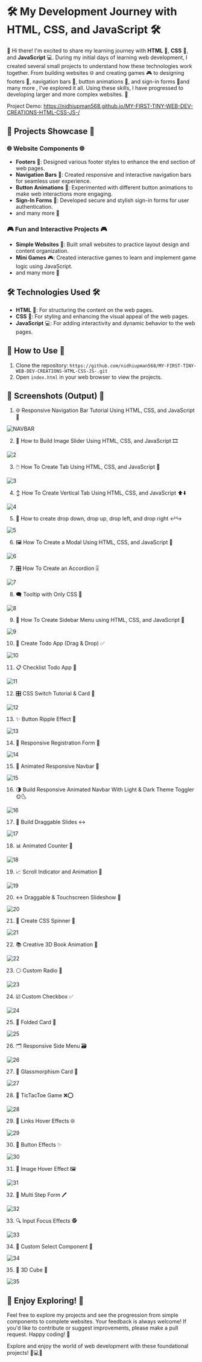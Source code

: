 # 🛠️ My Development Journey with HTML, CSS, and JavaScript 🛠️

🎉 Hi there! I'm excited to share my learning journey with **HTML** 📝, **CSS** 🎨, and **JavaScript** 💻. During my initial days of learning web development, I created several small projects to understand how these technologies work together. From building websites 🌐 and creating games 🎮 to designing footers 🔻, navigation bars 🧭, button animations 🔲, and sign-in forms 🔑and many more , I've explored it all. Using these skills, I have progressed to developing larger and more complex websites. 🚀

Project Demo: https://nidhiupman568.github.io/MY-FIRST-TINY-WEB-DEV-CREATIONS-HTML-CSS-JS-/

## 🚀 Projects Showcase 🚀

### 🌐 Website Components 🌐

- **Footers** 🔻: Designed various footer styles to enhance the end section of web pages.
- **Navigation Bars** 🧭: Created responsive and interactive navigation bars for seamless user experience.
- **Button Animations** 🔲: Experimented with different button animations to make web interactions more engaging.
- **Sign-In Forms** 🔑: Developed secure and stylish sign-in forms for user authentication.
- and many more 🎉

### 🎮 Fun and Interactive Projects 🎮

- **Simple Websites** 🌟: Built small websites to practice layout design and content organization.
- **Mini Games** 🎮: Created interactive games to learn and implement game logic using JavaScript.
- and many more 🚀

## 🛠️ Technologies Used 🛠️

- **HTML** 📝: For structuring the content on the web pages.
- **CSS** 🎨: For styling and enhancing the visual appeal of the web pages.
- **JavaScript** 💻: For adding interactivity and dynamic behavior to the web pages.

## 🚀 How to Use 🚀

1. Clone the repository: `https://github.com/nidhiupman568/MY-FIRST-TINY-WEB-DEV-CREATIONS-HTML-CSS-JS-.git`
2. Open `index.html` in your web browser to view the projects.

## 📸 Screenshots (Output) 📸


1. 🌐 Responsive Navigation Bar Tutorial Using HTML, CSS, and JavaScript 🧭

![NAVBAR](https://github.com/nidhiupman568/MY-FIRST-TINY-WEB-DEV-CREATIONS-HTML-CSS-JS-/assets/130860182/88dd09c5-08a8-46ca-aee9-7655056e54ab)

2. 🌟 How to Build Image Slider Using HTML, CSS, and JavaScript 🎞️

![2](https://github.com/nidhiupman568/MY-FIRST-TINY-WEB-DEV-CREATIONS-HTML-CSS-JS-/assets/130860182/cdad6f23-5e95-4408-b19c-1535000bcfa8)

3. 🖱️ How To Create Tab Using HTML, CSS, and JavaScript 🔄

![3](https://github.com/nidhiupman568/MY-FIRST-TINY-WEB-DEV-CREATIONS-HTML-CSS-JS-/assets/130860182/aebb4fd5-36bd-4fd8-bfa5-0f2a17bee7a6)

4. ↕️ How To Create Vertical Tab Using HTML, CSS, and JavaScript ⬆️⬇️

![4](https://github.com/nidhiupman568/MY-FIRST-TINY-WEB-DEV-CREATIONS-HTML-CSS-JS-/assets/130860182/f968e6a4-a904-4909-8f34-10a6d13ec1ba)

5. 🔽 How to create drop down, drop up, drop left, and drop right ↩️↪️

![5](https://github.com/nidhiupman568/MY-FIRST-TINY-WEB-DEV-CREATIONS-HTML-CSS-JS-/assets/130860182/3604adb4-7365-4555-8e80-641d8203e5f4)

6. 🖼️ How To Create a Modal Using HTML, CSS, and JavaScript 🔲

![6](https://github.com/nidhiupman568/MY-FIRST-TINY-WEB-DEV-CREATIONS-HTML-CSS-JS-/assets/130860182/874a7ea8-1c4a-4bfc-90c2-668e70cf2e17)

7. 🎛️ How To Create an Accordion 🎚️

![7](https://github.com/nidhiupman568/MY-FIRST-TINY-WEB-DEV-CREATIONS-HTML-CSS-JS-/assets/130860182/25ce5cc8-4986-4c77-89c1-713b79a8916c)

8. 🗨️ Tooltip with Only CSS 💬

![8](https://github.com/nidhiupman568/MY-FIRST-TINY-WEB-DEV-CREATIONS-HTML-CSS-JS-/assets/130860182/3b7ceab7-9783-4354-b8e1-20279ca25837)

9. 📂 How To Create Sidebar Menu using HTML, CSS, and JavaScript 📑

![9](https://github.com/nidhiupman568/MY-FIRST-TINY-WEB-DEV-CREATIONS-HTML-CSS-JS-/assets/130860182/47ef4237-0662-47cf-a5df-aa0367a9ebe0)

10. 📝 Create Todo App (Drag & Drop) ✅

![10](https://github.com/nidhiupman568/MY-FIRST-TINY-WEB-DEV-CREATIONS-HTML-CSS-JS-/assets/130860182/b0938fb7-11e5-43f7-b422-81306ddbcbb6)

11. 📋 Checklist Todo App 📃

![11](https://github.com/nidhiupman568/MY-FIRST-TINY-WEB-DEV-CREATIONS-HTML-CSS-JS-/assets/130860182/faef67da-e256-43be-9a6b-701cf70b60d5)

12. 🎛️ CSS Switch Tutorial & Card 🔁

![12](https://github.com/nidhiupman568/MY-FIRST-TINY-WEB-DEV-CREATIONS-HTML-CSS-JS-/assets/130860182/a7244ebd-d281-48db-af0d-0a8564eadce3)

13. ✨ Button Ripple Effect 🌊

![13](https://github.com/nidhiupman568/MY-FIRST-TINY-WEB-DEV-CREATIONS-HTML-CSS-JS-/assets/130860182/e4ef0c9e-258f-479d-b2ba-d8e91fef5dee)

14. 🔑 Responsive Registration Form 📝

![14](https://github.com/nidhiupman568/MY-FIRST-TINY-WEB-DEV-CREATIONS-HTML-CSS-JS-/assets/130860182/b5773eb2-50a9-4b95-8379-e1fb4d6a734c)

15. 🧭 Animated Responsive Navbar 🎨

![15](https://github.com/nidhiupman568/MY-FIRST-TINY-WEB-DEV-CREATIONS-HTML-CSS-JS-/assets/130860182/9637e5b0-6414-4501-8081-e976e0e74159)

16. 🌗 Build Responsive Animated Navbar With Light & Dark Theme Toggler 🌞🌜

![16](https://github.com/nidhiupman568/MY-FIRST-TINY-WEB-DEV-CREATIONS-HTML-CSS-JS-/assets/130860182/d401abf0-5718-4d2f-9a05-8924a61e1c6c)

17. 📜 Build Draggable Slides ↔️

![17](https://github.com/nidhiupman568/MY-FIRST-TINY-WEB-DEV-CREATIONS-HTML-CSS-JS-/assets/130860182/7cf49841-b661-4a7d-a5cf-cf5cbbc1c1e8)

18. 📊 Animated Counter 🔢

![18](https://github.com/nidhiupman568/MY-FIRST-TINY-WEB-DEV-CREATIONS-HTML-CSS-JS-/assets/130860182/5f57d1f7-91e4-4ebf-ab06-1fd7b54ede2c)

19. 📈 Scroll Indicator and Animation 🎢

![19](https://github.com/nidhiupman568/MY-FIRST-TINY-WEB-DEV-CREATIONS-HTML-CSS-JS-/assets/130860182/e7fcd0c1-71e3-4dfe-a31e-7ac786b51bf8)

20. ↔️ Draggable & Touchscreen Slideshow 📱

![20](https://github.com/nidhiupman568/MY-FIRST-TINY-WEB-DEV-CREATIONS-HTML-CSS-JS-/assets/130860182/cb834c77-dc21-4af6-aaf6-7383d27e4895)

21. 🔄 Create CSS Spinner 🎡

![21](https://github.com/nidhiupman568/MY-FIRST-TINY-WEB-DEV-CREATIONS-HTML-CSS-JS-/assets/130860182/d25b6d11-c998-4f2e-b0c0-1ced1d525447)


22. 📚 Creative 3D Book Animation 📖

![22](https://github.com/nidhiupman568/MY-FIRST-TINY-WEB-DEV-CREATIONS-HTML-CSS-JS-/assets/130860182/00646259-f1da-43f8-b23b-c376253f053c)

23. ⚪ Custom Radio 🔘

![23](https://github.com/nidhiupman568/MY-FIRST-TINY-WEB-DEV-CREATIONS-HTML-CSS-JS-/assets/130860182/d360122b-8977-49f8-a613-94ec34599f12)

24. ☑️ Custom Checkbox ✅

![24](https://github.com/nidhiupman568/MY-FIRST-TINY-WEB-DEV-CREATIONS-HTML-CSS-JS-/assets/130860182/5f98cbe9-1ab3-4cf0-99ae-4b192d6f3535)

25. 📃 Folded Card 📑

![25](https://github.com/nidhiupman568/MY-FIRST-TINY-WEB-DEV-CREATIONS-HTML-CSS-JS-/assets/130860182/de6ba963-72ae-4fdb-9e3d-2d9ab3a09102)


26. 🗂️ Responsive Side Menu 🗃️

![26](https://github.com/nidhiupman568/MY-FIRST-TINY-WEB-DEV-CREATIONS-HTML-CSS-JS-/assets/130860182/6e57cb91-d29d-4242-ae0a-8fb0ba866417)

27. 🌟 Glassmorphism Card 💎

![27](https://github.com/nidhiupman568/MY-FIRST-TINY-WEB-DEV-CREATIONS-HTML-CSS-JS-/assets/130860182/64ca685f-57cb-4352-b865-b1f0c94d9713)

28. 🎲 TicTacToe Game ❌⭕

![28](https://github.com/nidhiupman568/MY-FIRST-TINY-WEB-DEV-CREATIONS-HTML-CSS-JS-/assets/130860182/dffe973c-6f3c-45b8-9ff9-02750030432d)

29. 🔗 Links Hover Effects 🌐

![29](https://github.com/nidhiupman568/MY-FIRST-TINY-WEB-DEV-CREATIONS-HTML-CSS-JS-/assets/130860182/93e375c2-a357-4802-85b8-287754dbd916)

30. 🎨 Button Effects ✨

![30](https://github.com/nidhiupman568/MY-FIRST-TINY-WEB-DEV-CREATIONS-HTML-CSS-JS-/assets/130860182/c004c246-aeba-44a4-a075-a761115c6a91)

31. 📸 Image Hover Effect 🖼️

![31](https://github.com/nidhiupman568/MY-FIRST-TINY-WEB-DEV-CREATIONS-HTML-CSS-JS-/assets/130860182/ecdc2373-5882-479b-95c9-3fcd0654e7e3)

32. 📝 Multi Step Form 🖊️

![32](https://github.com/nidhiupman568/MY-FIRST-TINY-WEB-DEV-CREATIONS-HTML-CSS-JS-/assets/130860182/2614d63e-11e1-4876-ba99-3b037700ff42)

33. 🔍 Input Focus Effects 🕵️

![33](https://github.com/nidhiupman568/MY-FIRST-TINY-WEB-DEV-CREATIONS-HTML-CSS-JS-/assets/130860182/5b3e1060-6c28-4fe2-bcab-c718e8b3af35)

34. 📜 Custom Select Component 🔽

![34](https://github.com/nidhiupman568/MY-FIRST-TINY-WEB-DEV-CREATIONS-HTML-CSS-JS-/assets/130860182/35d00282-bfd6-4937-87fa-9fb58f41c5c4)

35. 🧊 3D Cube 🧩

![35](https://github.com/nidhiupman568/MY-FIRST-TINY-WEB-DEV-CREATIONS-HTML-CSS-JS-/assets/130860182/e0b6ed39-4d48-4791-8b1b-51fc43eb4978)


## 🌟 Enjoy Exploring! 🌟

Feel free to explore my projects and see the progression from simple components to complete websites. Your feedback is always welcome! If you'd like to contribute or suggest improvements, please make a pull request. Happy coding! 🎉

Explore and enjoy the world of web development with these foundational projects! 🚀💻🌐
